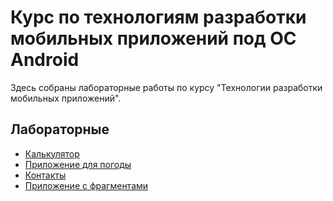# Курс по технологиям разработки мобильных приложений под ОС Android

Здесь собраны лабораторные работы по курсу "Технологии разработки мобильных приложений".

## Лабораторные

- [Калькулятор](https://github.com/kantegory/ITMO-ICT-Android/blob/master/NaiveCalc)
- [Приложение для погоды](https://github.com/kantegory/ITMO-ICT-Android/blob/master/WeatherApp)
- [Контакты](https://github.com/kantegory/ITMO-ICT-Android/blob/master/NavieContacts)
- [Приложение с фрагментами](https://github.com/kantegory/ITMO-ICT-Android/blob/master/Fragments)
